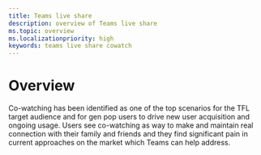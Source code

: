```yaml
---
title: Teams live share
description: overview of Teams live share
ms.topic: overview
ms.localizationpriority: high
keywords: teams live share cowatch  
---
```


# Overview

Co-watching has been identified as one of the top scenarios for the TFL target audience and for gen pop users to drive new user acquisition and ongoing usage. Users see co-watching as way to make and maintain real connection with their family and friends and they find significant pain in current approaches on the market which Teams can help address.

